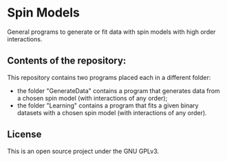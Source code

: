 # Spin Models
General programs to generate or fit data with spin models with high order interactions.

## Contents of the repository:
This repository contains two programs placed each in a different folder:
  - the folder "GenerateData" contains a program that generates data from a chosen spin model (with interactions of any order);
  - the folder "Learning" contains a program that fits a given binary datasets with a chosen spin model (with interactions of any order).

## License
This is an open source project under the GNU GPLv3.
